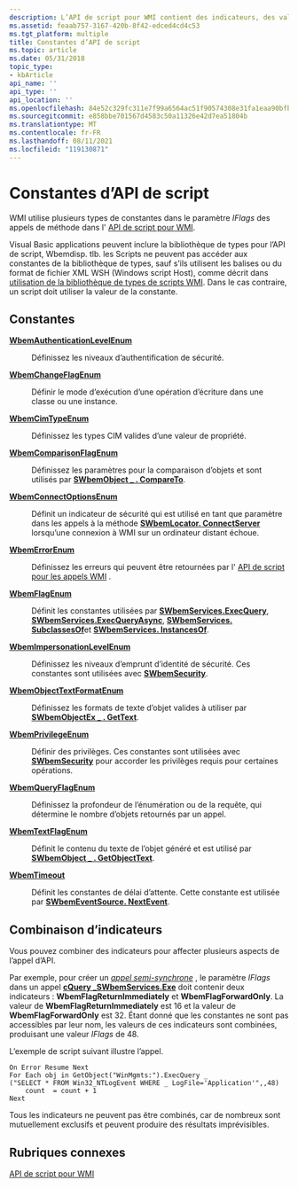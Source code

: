 ```yaml
---
description: L’API de script pour WMI contient des indicateurs, des valeurs communes et des codes d’erreur.
ms.assetid: feaab757-3167-420b-8f42-edced4cd4c53
ms.tgt_platform: multiple
title: Constantes d’API de script
ms.topic: article
ms.date: 05/31/2018
topic_type:
- kbArticle
api_name: ''
api_type: ''
api_location: ''
ms.openlocfilehash: 84e52c329fc311e7f99a6564ac51f90574308e31fa1eaa90bfb6d0bcdddc69b4
ms.sourcegitcommit: e858bbe701567d4583c50a11326e42d7ea51804b
ms.translationtype: MT
ms.contentlocale: fr-FR
ms.lasthandoff: 08/11/2021
ms.locfileid: "119130871"
---
```

# <a name="scripting-api-constants"></a>Constantes d’API de script

WMI utilise plusieurs types de constantes dans le paramètre *IFlags* des appels de méthode dans l' [API de script pour WMI](scripting-api-for-wmi.md).

Visual Basic applications peuvent inclure la bibliothèque de types pour l’API de script, Wbemdisp. tlb. les Scripts ne peuvent pas accéder aux constantes de la bibliothèque de types, sauf s’ils utilisent les <REFERENCE> <OBJECT> balises ou du format de fichier XML WSH (Windows script Host), comme décrit dans [utilisation de la bibliothèque de types de scripts WMI](using-the-wmi-scripting-type-library.md). Dans le cas contraire, un script doit utiliser la valeur de la constante.

## <a name="constants"></a>Constantes

<dl> <dt>

<span id="WbemAuthenticationLevelEnum"></span><span id="wbemauthenticationlevelenum"></span><span id="WBEMAUTHENTICATIONLEVELENUM"></span>[**WbemAuthenticationLevelEnum**](/windows/desktop/api/Wbemdisp/ne-wbemdisp-wbemauthenticationlevelenum)
</dt> <dd>

Définissez les niveaux d’authentification de sécurité.

</dd> <dt>

<span id="WbemChangeFlagEnum"></span><span id="wbemchangeflagenum"></span><span id="WBEMCHANGEFLAGENUM"></span>[**WbemChangeFlagEnum**](/windows/desktop/api/Wbemdisp/ne-wbemdisp-wbemchangeflagenum)
</dt> <dd>

Définir le mode d’exécution d’une opération d’écriture dans une classe ou une instance.

</dd> <dt>

<span id="WbemCimTypeEnum"></span><span id="wbemcimtypeenum"></span><span id="WBEMCIMTYPEENUM"></span>[**WbemCimTypeEnum**](/windows/desktop/api/Wbemdisp/ne-wbemdisp-wbemcimtypeenum)
</dt> <dd>

Définissez les types CIM valides d’une valeur de propriété.

</dd> <dt>

<span id="WbemComparisonFlagEnum"></span><span id="wbemcomparisonflagenum"></span><span id="WBEMCOMPARISONFLAGENUM"></span>[**WbemComparisonFlagEnum**](/windows/desktop/api/Wbemdisp/ne-wbemdisp-wbemcomparisonflagenum)
</dt> <dd>

Définissez les paramètres pour la comparaison d’objets et sont utilisés par [**SWbemObject \_ . CompareTo**](swbemobject-compareto-.md).

</dd> <dt>

<span id="WbemConnectOptionsEnum"></span><span id="wbemconnectoptionsenum"></span><span id="WBEMCONNECTOPTIONSENUM"></span>[**WbemConnectOptionsEnum**](/windows/desktop/api/Wbemdisp/ne-wbemdisp-wbemconnectoptionsenum)
</dt> <dd>

Définit un indicateur de sécurité qui est utilisé en tant que paramètre dans les appels à la méthode [**SWbemLocator. ConnectServer**](swbemlocator-connectserver.md) lorsqu’une connexion à WMI sur un ordinateur distant échoue.

</dd> <dt>

<span id="WbemErrorEnum"></span><span id="wbemerrorenum"></span><span id="WBEMERRORENUM"></span>[**WbemErrorEnum**](/windows/desktop/api/Wbemdisp/ne-wbemdisp-wbemerrorenum)
</dt> <dd>

Définissez les erreurs qui peuvent être retournées par l' [API de script pour les appels WMI](scripting-api-for-wmi.md) .

</dd> <dt>

<span id="WbemFlagEnum"></span><span id="wbemflagenum"></span><span id="WBEMFLAGENUM"></span>[**WbemFlagEnum**](/windows/desktop/api/Wbemdisp/ne-wbemdisp-wbemflagenum)
</dt> <dd>

Définit les constantes utilisées par [**SWbemServices.ExecQuery**](swbemservices-execquery.md), [**SWbemServices.ExecQueryAsync**](swbemservices-execqueryasync.md), [**SWbemServices. SubclassesOf**](swbemservices-subclassesof.md)et [**SWbemServices. InstancesOf**](swbemservices-instancesof.md).

</dd> <dt>

<span id="WbemImpersonationLevelEnum"></span><span id="wbemimpersonationlevelenum"></span><span id="WBEMIMPERSONATIONLEVELENUM"></span>[**WbemImpersonationLevelEnum**](/windows/desktop/api/Wbemdisp/ne-wbemdisp-wbemimpersonationlevelenum)
</dt> <dd>

Définissez les niveaux d’emprunt d’identité de sécurité. Ces constantes sont utilisées avec [**SWbemSecurity**](swbemsecurity.md).

</dd> <dt>

<span id="WbemObjectTextFormatEnum"></span><span id="wbemobjecttextformatenum"></span><span id="WBEMOBJECTTEXTFORMATENUM"></span>[**WbemObjectTextFormatEnum**](/windows/desktop/api/Wbemdisp/ne-wbemdisp-wbemobjecttextformatenum)
</dt> <dd>

Définissez les formats de texte d’objet valides à utiliser par [**SWbemObjectEx \_ . GetText**](swbemobjectex-gettext-.md).

</dd> <dt>

<span id="WbemPrivilegeEnum"></span><span id="wbemprivilegeenum"></span><span id="WBEMPRIVILEGEENUM"></span>[**WbemPrivilegeEnum**](/windows/desktop/api/Wbemdisp/ne-wbemdisp-wbemprivilegeenum)
</dt> <dd>

Définir des privilèges. Ces constantes sont utilisées avec [**SWbemSecurity**](swbemsecurity.md) pour accorder les privilèges requis pour certaines opérations.

</dd> <dt>

<span id="WbemQueryFlagEnum"></span><span id="wbemqueryflagenum"></span><span id="WBEMQUERYFLAGENUM"></span>[**WbemQueryFlagEnum**](/windows/desktop/api/Wbemdisp/ne-wbemdisp-wbemqueryflagenum)
</dt> <dd>

Définissez la profondeur de l’énumération ou de la requête, qui détermine le nombre d’objets retournés par un appel.

</dd> <dt>

<span id="WbemTextFlagEnum"></span><span id="wbemtextflagenum"></span><span id="WBEMTEXTFLAGENUM"></span>[**WbemTextFlagEnum**](/windows/desktop/api/Wbemdisp/ne-wbemdisp-wbemtextflagenum)
</dt> <dd>

Définit le contenu du texte de l’objet généré et est utilisé par [**SWbemObject \_ . GetObjectText**](swbemobject-getobjecttext-.md).

</dd> <dt>

<span id="WbemTimeout"></span><span id="wbemtimeout"></span><span id="WBEMTIMEOUT"></span>[**WbemTimeout**](/windows/desktop/api/Wbemdisp/ne-wbemdisp-wbemtimeout)
</dt> <dd>

Définit les constantes de délai d’attente. Cette constante est utilisée par [**SWbemEventSource. NextEvent**](swbemeventsource-nextevent.md).

</dd> </dl>

## <a name="combining-flags"></a>Combinaison d’indicateurs

Vous pouvez combiner des indicateurs pour affecter plusieurs aspects de l’appel d’API.

Par exemple, pour créer un [*appel semi-synchrone*](gloss-s.md) , le paramètre *IFlags* dans un appel [**cQuery \_SWbemServices.Exe**](swbemservices-execquery.md) doit contenir deux indicateurs : **WbemFlagReturnImmediately** et **WbemFlagForwardOnly**. La valeur de **WbemFlagReturnImmediately** est 16 et la valeur de **WbemFlagForwardOnly** est 32. Étant donné que les constantes ne sont pas accessibles par leur nom, les valeurs de ces indicateurs sont combinées, produisant une valeur *IFlags* de 48.

L’exemple de script suivant illustre l’appel.


```VB
On Error Resume Next
For Each obj in GetObject("WinMgmts:").ExecQuery _
("SELECT * FROM Win32_NTLogEvent WHERE _ LogFile='Application'",,48)
    count  = count + 1
Next
```



Tous les indicateurs ne peuvent pas être combinés, car de nombreux sont mutuellement exclusifs et peuvent produire des résultats imprévisibles.

## <a name="related-topics"></a>Rubriques connexes

<dl> <dt>

[API de script pour WMI](scripting-api-for-wmi.md)
</dt> </dl>

 

 




